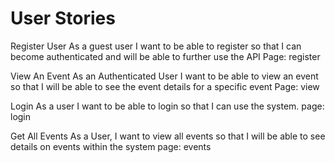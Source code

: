 # User Stories

Register User 
As a guest user I want to be able to register so that I can become authenticated and will be able to further use the API
Page: register

View An Event
As an Authenticated User I want to be able to view an event so that I will be able to see the event details for a specific event
Page: view

Login
As a user I want to be able to login so that I can use the system.
page: login

Get All Events
As a User, I want to view all events so that I will be able to see details on events within the system
page: events

